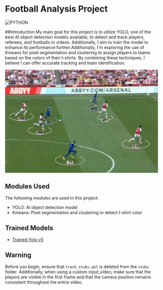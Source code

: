 # Football Analysis Project

![PYTHON](https://img.shields.io/badge/python-3670A0?style=for-the-badge&logo=python&logoColor=ffdd54)

##Introduction
My main goal for this project is to utilize YOLO, one of the best AI object detection models available, to detect and track players, referees, and footballs in videos. Additionally, I aim to train the model to enhance its performance further.Additionally, I'm exploring the use of Kmeans for pixel segmentation and clustering to assign players to teams based on the colors of their t-shirts. By combining these techniques, I believe I can offer accurate tracking and team identification.

![Screenshot](output_videos/Screenshot.png)

## Modules Used
The following modules are used in this project:
- YOLO: AI object detection model
- Kmeans: Pixel segmentation and clustering to detect t-shirt color

## Trained Models
- [Trained Yolo v5](https://drive.google.com/file/d/1-iVd87Up5FCr2UuERDVipqJBURD9QFF2/view?usp=sharing)

## Warning
Before you begin, ensure that `track_stubs.pkl` is deleted from the `stubs` folder. Additionally, when using a custom input_video, make sure that the players are visible in the first frame and that the camera position remains consistent throughout the entire video.
